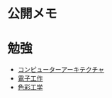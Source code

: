 # 公開メモ
# 勉強
- [コンピューターアーキテクチャ](study/コンピューターアーキテクチャ.md)
- [電子工作](study/電子工作.md)
- [色彩工学](study/色彩工学.md)
